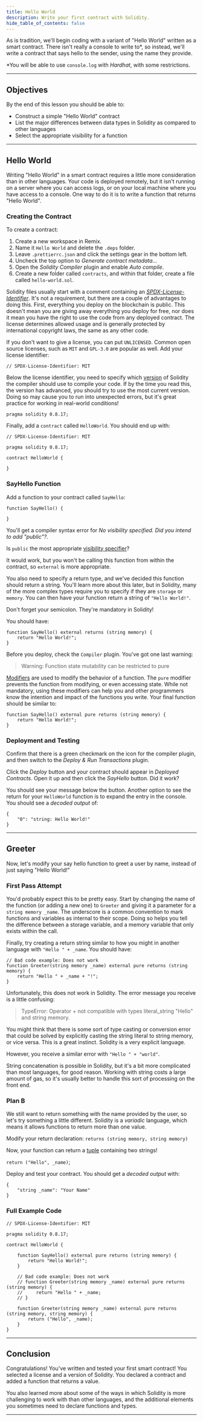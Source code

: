 ```yaml
---
title: Hello World
description: Write your first contract with Solidity.
hide_table_of_contents: false
---
```


As is tradition, we'll begin coding with a variant of "Hello World" written as a smart contract. There isn't really a console to write to\*, so instead, we'll write a contract that says hello to the sender, using the name they provide.

\*You will be able to use `console.log` with _Hardhat_, with some restrictions.

---

## Objectives

By the end of this lesson you should be able to:

- Construct a simple "Hello World" contract
- List the major differences between data types in Solidity as compared to other languages
- Select the appropriate visibility for a function

---

## Hello World

Writing "Hello World" in a smart contract requires a little more consideration than in other languages. Your code is deployed remotely, but it isn't running on a server where you can access logs, or on your local machine where you have access to a console. One way to do it is to write a function that returns "Hello World".

### Creating the Contract

To create a contract:

1. Create a new workspace in Remix.
2. Name it `Hello World` and delete the `.deps` folder.
3. Leave `.prettierrc.json` and click the settings gear in the bottom left.
4. Uncheck the top option to _Generate contract metadata..._
5. Open the _Solidity Compiler_ plugin and enable _Auto compile_.
6. Create a new folder called `contracts`, and within that folder, create a file called `hello-world.sol`.

Solidity files usually start with a comment containing an [_SPDX-License-Identifier_]. It's not a requirement, but there are a couple of advantages to doing this. First, everything you deploy on the blockchain is public. This doesn't mean you are giving away everything you deploy for free, nor does it mean you have the right to use the code from any deployed contract. The license determines allowed usage and is generally protected by international copyright laws, the same as any other code.

If you don't want to give a license, you can put `UNLICENSED`. Common open source licenses, such as `MIT` and `GPL-3.0` are popular as well. Add your license identifier:

```Solidity
// SPDX-License-Identifier: MIT
```

Below the license identifier, you need to specify which [version] of Solidity the compiler should use to compile your code. If by the time you read this, the version has advanced, you should try to use the most current version. Doing so may cause you to run into unexpected errors, but it's great practice for working in real-world conditions!

```Solidity
pragma solidity 0.8.17;
```

Finally, add a `contract` called `HelloWorld`. You should end up with:

```Solidity
// SPDX-License-Identifier: MIT

pragma solidity 0.8.17;

contract HelloWorld {

}
```

### SayHello Function

Add a function to your contract called `SayHello`:

```Solidity
function SayHello() {

}
```

You'll get a compiler syntax error for _No visibility specified. Did you intend to add "public"?_.

Is `public` the most appropriate [visibility specifier]?

It would work, but you won't be calling this function from within the contract, so `external` is more appropriate.

You also need to specify a return type, and we've decided this function should return a string. You'll learn more about this later, but in Solidity, many of the more complex types require you to specify if they are `storage` or `memory`. You can then have your function return a string of `"Hello World!"`.

Don't forget your semicolon. They're mandatory in Solidity!

You should have:

```Solidity
function SayHello() external returns (string memory) {
    return "Hello World!";
}
```

Before you deploy, check the `Compiler` plugin. You've got one last warning:

> Warning: Function state mutability can be restricted to pure

[Modifiers] are used to modify the behavior of a function. The `pure` modifier prevents the function from modifying, or even accessing state. While not mandatory, using these modifiers can help you and other programmers know the intention and impact of the functions you write. Your final function should be similar to:

```Solidity
function SayHello() external pure returns (string memory) {
    return "Hello World!";
}
```

### Deployment and Testing

Confirm that there is a green checkmark on the icon for the compiler plugin, and then switch to the _Deploy & Run Transactions_ plugin.

Click the _Deploy_ button and your contract should appear in _Deployed Contracts_. Open it up and then click the _SayHello_ button. Did it work?

You should see your message below the button. Another option to see the return for your `HelloWorld` function is to expand the entry in the console. You should see a _decoded output_ of:

```text
{
	"0": "string: Hello World!"
}
```

---

## Greeter

Now, let's modify your say hello function to greet a user by name, instead of just saying "Hello World!"

### First Pass Attempt

You'd probably expect this to be pretty easy. Start by changing the name of the function (or adding a new one) to `Greeter` and giving it a parameter for a `string memory _name`. The underscore is a common convention to mark functions and variables as internal to their scope. Doing so helps you tell the difference between a storage variable, and a memory variable that only exists within the call.

Finally, try creating a return string similar to how you might in another language with `"Hello " + _name`. You should have:

```Solidity
// Bad code example: Does not work
function Greeter(string memory _name) external pure returns (string memory) {
    return "Hello " + _name + "!";
}
```

Unfortunately, this does not work in Solidity. The error message you receive is a little confusing:

> TypeError: Operator + not compatible with types literal_string "Hello" and string memory.

You might think that there is some sort of type casting or conversion error that could be solved by explicitly casting the string literal to string memory, or vice versa. This is a great instinct. Solidity is a very explicit language.

However, you receive a similar error with `"Hello " + "world"`.

String concatenation is possible in Solidity, but it's a bit more complicated than most languages, for good reason. Working with string costs a large amount of gas, so it's usually better to handle this sort of processing on the front end.

### Plan B

We still want to return something with the name provided by the user, so let's try something a little different. Solidity is a _variadic_ language, which means it allows functions to return more than one value.

Modify your return declaration: `returns (string memory, string memory)`

Now, your function can return a [tuple] containing two strings!

`return ("Hello", _name)`;

Deploy and test your contract. You should get a _decoded output_ with:

```text
{
	"string _name": "Your Name"
}
```

### Full Example Code

```solidity
// SPDX-License-Identifier: MIT

pragma solidity 0.8.17;

contract HelloWorld {

    function SayHello() external pure returns (string memory) {
        return "Hello World!";
    }

    // Bad code example: Does not work
    // function Greeter(string memory _name) external pure returns (string memory) {
    //     return "Hello " + _name;
    // }

    function Greeter(string memory _name) external pure returns (string memory, string memory) {
        return ("Hello", _name);
    }
}
```

---

## Conclusion

Congratulations! You've written and tested your first smart contract! You selected a license and a version of Solidity. You declared a contract and added a function that returns a value.

You also learned more about some of the ways in which Solidity is more challenging to work with than other languages, and the additional elements you sometimes need to declare functions and types.

---

<!-- Add reference style links here.  These do not render on the page. -->

[_SPDX-License-Identifier_]: https://spdx.org/licenses/
[version]: https://docs.soliditylang.org/en/v0.8.17/layout-of-source-files.html?#version-pragma
[visibility specifier]: https://docs.soliditylang.org/en/v0.8.17/cheatsheet.html?#function-visibility-specifiers
[modifiers]: https://docs.soliditylang.org/en/v0.8.17/cheatsheet.html?#modifiers
[tuple]: https://en.wikipedia.org/wiki/Tuple
